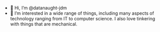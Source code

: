 - 👋 Hi, I’m @datanaught-jdm
- 👀 I’m interested in a wide range of things, including many aspects of technology ranging from IT to computer science. I also love tinkering with things
that are mechanical. 

<!---
datanaught-jdm/datanaught-jdm is a ✨ special ✨ repository because its `README.md` (this file) appears on your GitHub profile.
You can click the Preview link to take a look at your changes.
--->
